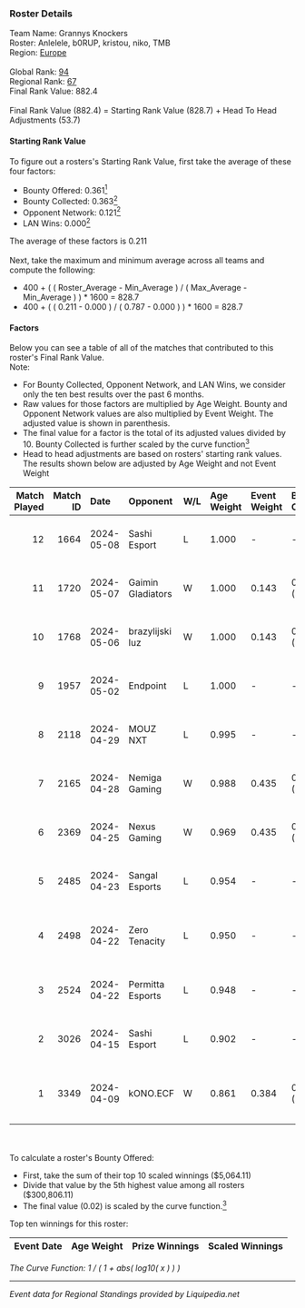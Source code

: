 ### Roster Details<br />
Team Name: Grannys Knockers<br />
Roster: Anlelele, b0RUP, kristou, niko, TMB<br />
Region: [Europe]( ../standings_europe.md)<br />
<br />
Global Rank: [94](../standings_global.md)<br />
Regional Rank: [67]( ../standings_europe.md)<br />
Final Rank Value:  882.4<br />
<br />
Final Rank Value (882.4) = Starting Rank Value (828.7) + Head To Head Adjustments (53.7)<br />

#### Starting Rank Value<br />
To figure out a rosters's Starting Rank Value, first take the average of these four factors:<br />
- Bounty Offered: 0.361[<sup>1</sup>](#table2)
- Bounty Collected: 0.363[<sup>2</sup>](#table1)
- Opponent Network: 0.121[<sup>2</sup>](#table1)
- LAN Wins: 0.000[<sup>2</sup>](#table1)

The average of these factors is 0.211<br />
<br />
Next, take the maximum and minimum average across all teams and compute the following:<br />
- 400 + ( ( Roster_Average - Min_Average ) / ( Max_Average - Min_Average ) ) * 1600 = 828.7
- 400 + ( ( 0.211 - 0.000 ) / ( 0.787 - 0.000 ) ) * 1600 = 828.7


#### Factors<br />
Below you can see a table of all of the matches that contributed to this roster's Final Rank Value.<br />
Note:<br />

- For Bounty Collected, Opponent Network, and LAN Wins, we consider only the ten best results over the past 6 months.
- Raw values for those factors are multiplied by Age Weight. Bounty and Opponent Network values are also multiplied by Event Weight. The adjusted value is shown in parenthesis.
- The final value for a factor is the total of its adjusted values divided by 10. Bounty Collected is further scaled by the curve function[<sup>3</sup>](#curveFunction)
- Head to head adjustments are based on rosters' starting rank values. The results shown below are adjusted by Age Weight and not Event Weight
<span id="table1"></span><br />


| Match Played | Match ID | Date       | Opponent          | W/L | Age Weight | Event Weight | Bounty Collected | Opponent Network | LAN Wins  | H2H Adj. | Roster                                          |
| -: | -: | :- | :- | :- | :- | :- | :- | :- | :- | -: | :- |
|           12 |     1664 | 2024-05-08 | Sashi Esport      | L   | 1.000      | -            | -                | -                | -         |    -3.19 | Anlelele, b0RUP, kristou, niko, TMB             |
|           11 |     1720 | 2024-05-07 | Gaimin Gladiators | W   | 1.000      | 0.143        | 0.092 (0.013)    | 0.727 (0.104)    | 0 (0.000) |    26.54 | Anlelele, b0RUP, kristou, niko, TMB             |
|           10 |     1768 | 2024-05-06 | brazylijski luz   | W   | 1.000      | 0.143        | 0.013 (0.002)    | 0.514 (0.073)    | 0 (0.000) |    17.00 | Anlelele, b0RUP, kristou, niko, TMB             |
|            9 |     1957 | 2024-05-02 | Endpoint          | L   | 1.000      | -            | -                | -                | -         |   -10.13 | b0RUP, kristou, niko, refrezh, TMB              |
|            8 |     2118 | 2024-04-29 | MOUZ NXT          | L   | 0.995      | -            | -                | -                | -         |    -7.38 | b0RUP, kristou, niko, refrezh, TMB              |
|            7 |     2165 | 2024-04-28 | Nemiga Gaming     | W   | 0.988      | 0.435        | 0.358 (0.154)    | 0.895 (0.385)    | 0 (0.000) |    27.11 | b0RUP, kristou, niko, refrezh, TMB              |
|            6 |     2369 | 2024-04-25 | Nexus Gaming      | W   | 0.969      | 0.435        | 0.003 (0.001)    | 0.857 (0.361)    | 0 (0.000) |    18.05 | BTN, ERSIN, ragga, s0und, XELLOW                |
|            5 |     2485 | 2024-04-23 | Sangal Esports    | L   | 0.954      | -            | -                | -                | -         |    -6.90 | b0RUP, kristou, niko, refrezh, TMB              |
|            4 |     2498 | 2024-04-22 | Zero Tenacity     | L   | 0.950      | -            | -                | -                | -         |    -8.13 | aVN, brutmonster, Cjoffo, nEMANHA, simke        |
|            3 |     2524 | 2024-04-22 | Permitta Esports  | L   | 0.948      | -            | -                | -                | -         |    -9.53 | bnox, maaryy, mASKED, morelz, Vegi              |
|            2 |     3026 | 2024-04-15 | Sashi Esport      | L   | 0.902      | -            | -                | -                | -         |    -6.13 | Cabbi, IceBerg, kwezz, Lucky, MistR             |
|            1 |     3349 | 2024-04-09 | kONO.ECF          | W   | 0.861      | 0.384        | 0.013 (0.004)    | 0.853 (0.282)    | 0 (0.000) |    16.39 | amster, byr9, kensizor, Polbandana, s4ltovsk1yy |

<br />
<span id="table2"></span><br />
To calculate a roster's Bounty Offered:<br />

- First, take the sum of their top 10 scaled winnings ($5,064.11)
- Divide that value by the 5th highest value among all rosters ($300,806.11)
- The final value (0.02) is scaled by the curve function.[<sup>3</sup>](#curveFunction)

Top ten winnings for this roster:<br />

| Event Date | Age Weight | Prize Winnings | Scaled Winnings |
| :- | -: | :- | :- |


<span id="curveFunction"></span>_The Curve Function: 1 / ( 1 + abs( log10( x ) ) )_<br />

---
_Event data for Regional Standings provided by Liquipedia.net_<br />
